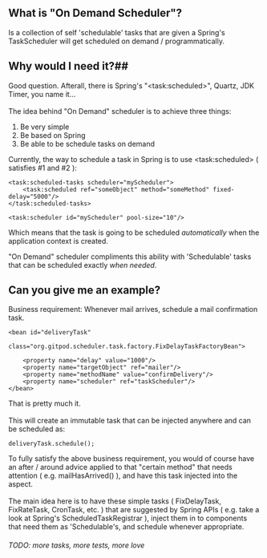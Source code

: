 ## What is "On Demand Scheduler"? ##

Is a collection of self 'schedulable' tasks that are given a Spring's TaskScheduler will get scheduled on demand / programmatically.

## Why would I need it?##

Good question. Afterall, there is Spring's "&lt;task:scheduled&gt;", Quartz, JDK Timer, you name it...<br/><br/>
The idea behind "On Demand" scheduler is to achieve three things:<br/>

1. Be very simple
2. Be based on Spring
3. Be able to be schedule tasks on demand<br/>

Currently, the way to schedule a task in Spring is to use &lt;task:scheduled&gt; ( satisfies #1 and #2 ):

    <task:scheduled-tasks scheduler="myScheduler">
        <task:scheduled ref="someObject" method="someMethod" fixed-delay="5000"/>
    </task:scheduled-tasks>

    <task:scheduler id="myScheduler" pool-size="10"/>

Which means that the task is going to be scheduled _automatically_ when the application context is created.<br/>

"On Demand" scheduler compliments this ability with 'Schedulable' tasks that can be scheduled exactly _when needed_.

## Can you give me an example? ##

Business requirement: Whenever mail arrives, schedule a mail confirmation task.

    <bean id="deliveryTask" 
          class="org.gitpod.scheduler.task.factory.FixDelayTaskFactoryBean">
        
        <property name="delay" value="1000"/>
        <property name="targetObject" ref="mailer"/>
        <property name="methodName" value="confirmDelivery"/>
        <property name="scheduler" ref="taskScheduler"/>
    </bean>

That is pretty much it.<br/><br/>
This will create an immutable task that can be injected anywhere and can be scheduled as:

    deliveryTask.schedule();

To fully satisfy the above business requirement, you would of course have an after / around advice applied to that "certain method" that needs attention ( e.g. mailHasArrived() ), and have this task injected into the aspect.<br/><br/>
The main idea here is to have these simple tasks ( FixDelayTask, FixRateTask, CronTask, etc. ) that are suggested by Spring APIs ( e.g. take a look at Spring's ScheduledTaskRegistrar ), inject them in to components that need them as 'Schedulable's, and schedule whenever appropriate.

###### _TODO: more tasks, more tests, more love_
